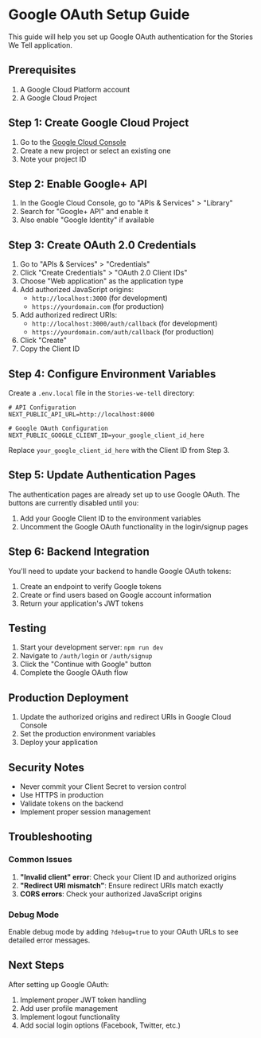 # Google OAuth Setup Guide

This guide will help you set up Google OAuth authentication for the Stories We Tell application.

## Prerequisites

1. A Google Cloud Platform account
2. A Google Cloud Project

## Step 1: Create Google Cloud Project

1. Go to the [Google Cloud Console](https://console.cloud.google.com/)
2. Create a new project or select an existing one
3. Note your project ID

## Step 2: Enable Google+ API

1. In the Google Cloud Console, go to "APIs & Services" > "Library"
2. Search for "Google+ API" and enable it
3. Also enable "Google Identity" if available

## Step 3: Create OAuth 2.0 Credentials

1. Go to "APIs & Services" > "Credentials"
2. Click "Create Credentials" > "OAuth 2.0 Client IDs"
3. Choose "Web application" as the application type
4. Add authorized JavaScript origins:
   - `http://localhost:3000` (for development)
   - `https://yourdomain.com` (for production)
5. Add authorized redirect URIs:
   - `http://localhost:3000/auth/callback` (for development)
   - `https://yourdomain.com/auth/callback` (for production)
6. Click "Create"
7. Copy the Client ID

## Step 4: Configure Environment Variables

Create a `.env.local` file in the `Stories-we-tell` directory:

```env
# API Configuration
NEXT_PUBLIC_API_URL=http://localhost:8000

# Google OAuth Configuration
NEXT_PUBLIC_GOOGLE_CLIENT_ID=your_google_client_id_here
```

Replace `your_google_client_id_here` with the Client ID from Step 3.

## Step 5: Update Authentication Pages

The authentication pages are already set up to use Google OAuth. The buttons are currently disabled until you:

1. Add your Google Client ID to the environment variables
2. Uncomment the Google OAuth functionality in the login/signup pages

## Step 6: Backend Integration

You'll need to update your backend to handle Google OAuth tokens:

1. Create an endpoint to verify Google tokens
2. Create or find users based on Google account information
3. Return your application's JWT tokens

## Testing

1. Start your development server: `npm run dev`
2. Navigate to `/auth/login` or `/auth/signup`
3. Click the "Continue with Google" button
4. Complete the Google OAuth flow

## Production Deployment

1. Update the authorized origins and redirect URIs in Google Cloud Console
2. Set the production environment variables
3. Deploy your application

## Security Notes

- Never commit your Client Secret to version control
- Use HTTPS in production
- Validate tokens on the backend
- Implement proper session management

## Troubleshooting

### Common Issues

1. **"Invalid client" error**: Check your Client ID and authorized origins
2. **"Redirect URI mismatch"**: Ensure redirect URIs match exactly
3. **CORS errors**: Check your authorized JavaScript origins

### Debug Mode

Enable debug mode by adding `?debug=true` to your OAuth URLs to see detailed error messages.

## Next Steps

After setting up Google OAuth:

1. Implement proper JWT token handling
2. Add user profile management
3. Implement logout functionality
4. Add social login options (Facebook, Twitter, etc.)

